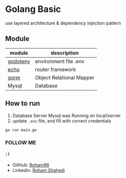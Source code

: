 # Golang Basic

use layered architecture & dependency injection pattern

## Module

module | description
--- | ---
[godotenv](https://pkg.go.dev/github.com/joho/godotenv) | environment file .env
[echo](https://pkg.go.dev/github.com/labstack/echo/v4) | router framework
[gorm](https://pkg.go.dev/gorm.io/gorm) | Object Relational Mapper
Mysql | Database

## How to run

1. Database Server Mysql was Running on local/server
2. update `.env` file, and fill with correct credentials

```bash
go run main.go
```
### FOLLOW ME 

#### `:)`
* GitHub: <a href="https://github.com/roham96">Roham96</a>
* Linkedin: <a href="https://www.linkedin.com/in/roham-shahedi">Roham Shahedi</a>

